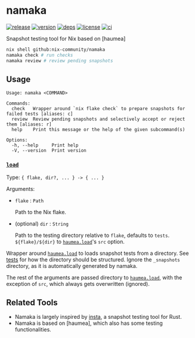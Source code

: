 # namaka

[![release](https://img.shields.io/github/v/release/nix-community/namaka?logo=github&style=flat-square)](https://github.com/nix-community/namaka/releases)
[![version](https://img.shields.io/crates/v/namaka?logo=rust&style=flat-square)](https://crates.io/crates/namaka)
[![deps](https://deps.rs/repo/github/nix-community/namaka/status.svg?style=flat-square&compact=true)](https://deps.rs/repo/github/nix-community/namaka)
[![license](https://img.shields.io/badge/license-MPL--2.0-blue?style=flat-square)](https://www.mozilla.org/en-US/MPL/2.0)
[![ci](https://img.shields.io/github/actions/workflow/status/nix-community/namaka/ci.yml?label=ci&logo=github-actions&style=flat-square)](https://github.com/nix-community/namaka/actions/workflows/ci.yml)

Snapshot testing tool for Nix based on [haumea]

```bash
nix shell github:nix-community/namaka
namaka check # run checks
namaka review # review pending snapshots
```

## Usage

```
Usage: namaka <COMMAND>

Commands:
  check   Wrapper around `nix flake check` to prepare snapshots for failed tests [aliases: c]
  review  Review pending snapshots and selectively accept or reject them [aliases: r]
  help    Print this message or the help of the given subcommand(s)

Options:
  -h, --help     Print help
  -V, --version  Print version
```

### [`load`](nix/load.nix)

Type: `{ flake, dir?, ... } -> { ... }`

Arguments:

- `flake` : `Path`

  Path to the Nix flake.

- (optional) `dir` : `String`

  Path to the testing directory relative to `flake`, defaults to `tests`.
  `${flake}/${dir}` to [`haumea.load`]'s `src` option.

Wrapper around [`haumea.load`] to loads snapshot tests from a directory.
See [tests](tests) for how the directory should be structured.
Ignore the `_snapshots` directory, as it is automatically generated by namaka.

The rest of the arguments are passed directory to [`haumea.load`],
with the exception of `src`, which always gets overwritten (ignored).

## Related Tools

- Namaka is largely inspired by [insta](https://github.com/mitsuhiko/insta),
  a snapshot testing tool for Rust.
- Namaka is based on [haumea], which also has some testing functionalities.

[`haumea`]: https://github.com/nix-community/haumea
[`haumea.load`]: https://github.com/nix-community/haumea#load
